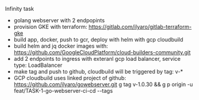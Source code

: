 Infinity task 
- golang webserver with 2 endpopints
- provision GKE with terraform: https://gitlab.com/ilyaro/gitlab-terraform-gke
- build app, docker, push to gcr, deploy with helm  with gcp cloudbuild
- build helm and jq docker images with: https://github.com/GoogleCloudPlatform/cloud-builders-community.git 
- add 2 endpoints to ingress with exteranl gcp load balancer, service type: LoadBalancer
- make tag and push to github, cloudbuild will be triggered by tag: v-*
- GCP cloudbuild uses linked project of github: https://github.com/ilyaro/gowebserver.git
g tag v-1.0.30 && g p origin -u feat/TASK-1-go-webserver-ci-cd --tags



